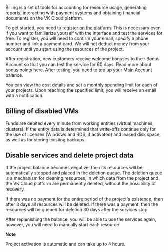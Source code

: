 Billing is a set of tools for accounting for resource usage, generating reports, interacting with payment systems and obtaining financial documents on the VK Cloud platform.

To get started, you need to [register on the platform](/docs/en/additionals/start/get-started/registration). This is necessary even if you want to familiarize yourself with the interface and test the services for free. To register, you will need to confirm your email, specify a phone number and link a payment card. We will not deduct money from your account until you start using the resources of the project.

After registration, new customers receive welcome bonuses to their Bonus Account so that you can test the service for 60 days. Read more about bonus points [here](docs/en/additionals/billing/concepts/promotions). After testing, you need to top up your Main Account balance.

You can view the cost details and set a monthly spending limit for each of your projects. Upon reaching the specified limit, you will receive an email with a notification.

## Billing of disabled VMs

Funds are debited every minute from working entities (virtual machines, clusters). If the entity data is determined that write-offs continue only for the use of licenses (Windows and RDS, if activated) and leased disk space, as well as for storing existing backups.

## Disable services and delete project data

If the project balance becomes negative, then its resources will be automatically stopped and placed in the deletion queue. The deletion queue is a mechanism for cleaning resources, in which data from the project and the VK Cloud platform are permanently deleted, without the possibility of recovery.

If there was no payment for the entire period of the project's existence, then after 3 days all resources will be deleted. If there was a payment, then the resources will be queued for deletion 30 days after the services stop.

After replenishing the balance, you will be able to use the services again, however, you will need to manually start each resource.

<info>

**Note**

Project activation is automatic and can take up to 4 hours.

</info>
